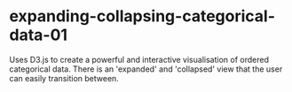 # expanding-collapsing-categorical-data-01
Uses D3.js to create a powerful and interactive visualisation of ordered categorical data. There is an 'expanded' and 'collapsed' view that the user can easily transition between.  
